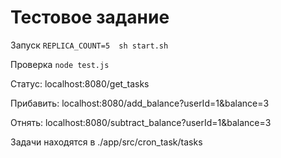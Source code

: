 # Тестовое задание

Запуск `REPLICA_COUNT=5  sh start.sh`

Проверка `node test.js`

Статус: localhost:8080/get_tasks

Прибавить: localhost:8080/add_balance?userId=1&balance=3

Отнять: localhost:8080/subtract_balance?userId=1&balance=3

Задачи находятся в ./app/src/cron_task/tasks
